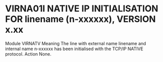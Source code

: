 # VIRNA01I NATIVE IP INITIALISATION FOR linename (n-xxxxxx), VERSION x.xx
Module
    VIRNATV
Meaning
    The line with external name linename and internal name n-xxxxxx has been initialised with the TCP/IP NATIVE protocol.
Action
    None.
